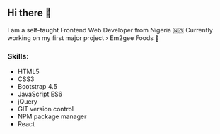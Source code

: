 ## Hi there 👋

I am a self-taught Frontend Web Developer from Nigeria :nigeria:
Currently working on my first major project &rsaquo; Em2gee Foods 🔭

### Skills:

- HTML5
- CSS3 
- Bootstrap 4.5
- JavaScript ES6
- jQuery
- GIT version control
- NPM package manager
- React

<!--
**johnphealipto/johnphealipto** is a ✨ _special_ ✨ repository because its `README.md` (this file) appears on your GitHub profile.

Here are some ideas to get you started:

- 🔭 I’m currently working on ...
- 🌱 I’m currently learning ...
- 👯 I’m looking to collaborate on ...
- 🤔 I’m looking for help with ...
- 💬 Ask me about ...
- 📫 How to reach me: ...
- 😄 Pronouns: ...
- ⚡ Fun fact: ...
-->
